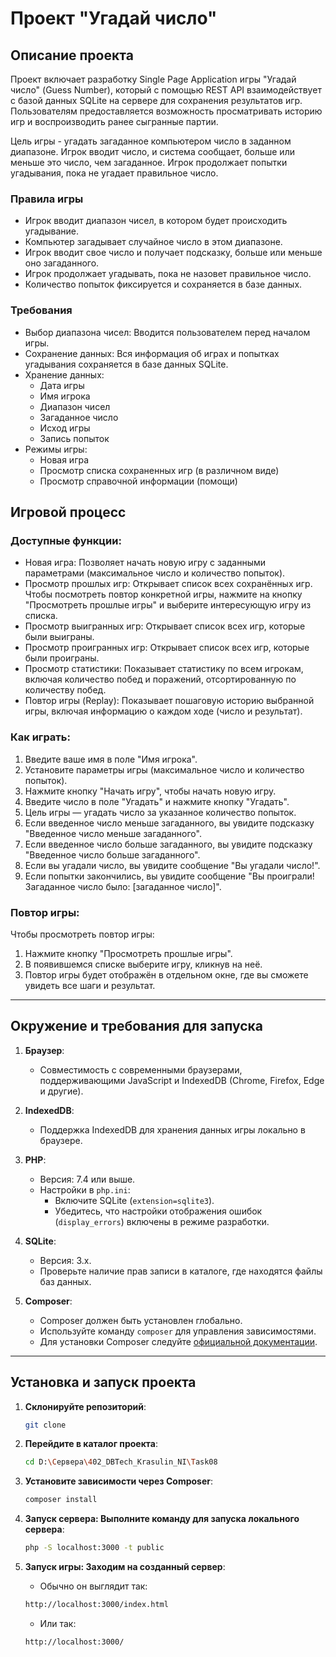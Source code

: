 # Проект "Угадай число"

## Описание проекта

Проект включает разработку Single Page Application игры "Угадай число" (Guess Number), который с помощью REST API взаимодействует с базой данных SQLite на сервере для сохранения результатов игр. Пользователям предоставляется возможность просматривать историю игр и воспроизводить ранее сыгранные партии.

Цель игры - угадать загаданное компьютером число в заданном диапазоне. Игрок вводит число, и система сообщает, больше или меньше это число, чем загаданное. Игрок продолжает попытки угадывания, пока не угадает правильное число.

### Правила игры

- Игрок вводит диапазон чисел, в котором будет происходить угадывание.
- Компьютер загадывает случайное число в этом диапазоне.
- Игрок вводит свое число и получает подсказку, больше или меньше оно загаданного.
- Игрок продолжает угадывать, пока не назовет правильное число.
- Количество попыток фиксируется и сохраняется в базе данных.

### Требования

- Выбор диапазона чисел: Вводится пользователем перед началом игры.
- Сохранение данных: Вся информация об играх и попытках угадывания сохраняется в базе данных SQLite.
- Хранение данных:
  - Дата игры
  - Имя игрока
  - Диапазон чисел
  - Загаданное число
  - Исход игры
  - Запись попыток
- Режимы игры:
  - Новая игра
  - Просмотр списка сохраненных игр (в различном виде)
  - Просмотр справочной информации (помощи)
  
## Игровой процесс

### Доступные функции:
- Новая игра: Позволяет начать новую игру с заданными параметрами (максимальное число и количество попыток).
- Просмотр прошлых игр: Открывает список всех сохранённых игр. Чтобы посмотреть повтор конкретной игры, нажмите на кнопку "Просмотреть прошлые игры" и выберите интересующую игру из списка.
- Просмотр выигранных игр: Открывает список всех игр, которые были выиграны.
- Просмотр проигранных игр: Открывает список всех игр, которые были проиграны.
- Просмотр статистики: Показывает статистику по всем игрокам, включая количество побед и поражений, отсортированную по количеству побед.
- Повтор игры (Replay): Показывает пошаговую историю выбранной игры, включая информацию о каждом ходе (число и результат).

### Как играть:
1. Введите ваше имя в поле "Имя игрока".
2. Установите параметры игры (максимальное число и количество попыток).
3. Нажмите кнопку "Начать игру", чтобы начать новую игру.
4. Введите число в поле "Угадать" и нажмите кнопку "Угадать".
5. Цель игры — угадать число за указанное количество попыток.
6. Если введенное число меньше загаданного, вы увидите подсказку "Введенное число меньше загаданного".
7. Если введенное число больше загаданного, вы увидите подсказку "Введенное число больше загаданного".
8. Если вы угадали число, вы увидите сообщение "Вы угадали число!".
9. Если попытки закончились, вы увидите сообщение "Вы проиграли! Загаданное число было: [загаданное число]".

### Повтор игры:
Чтобы просмотреть повтор игры:
1. Нажмите кнопку "Просмотреть прошлые игры".
2. В появившемся списке выберите игру, кликнув на неё.
3. Повтор игры будет отображён в отдельном окне, где вы сможете увидеть все шаги и результат.

---

## Окружение и требования для запуска

1. **Браузер**:
   - Совместимость с современными браузерами, поддерживающими JavaScript и IndexedDB (Chrome, Firefox, Edge и другие).

2. **IndexedDB**:
   - Поддержка IndexedDB для хранения данных игры локально в браузере.

3. **PHP**:
   - Версия: 7.4 или выше.
   - Настройки в `php.ini`:
     - Включите SQLite (`extension=sqlite3`).
     - Убедитесь, что настройки отображения ошибок (`display_errors`) включены в режиме разработки.

4. **SQLite**:
   - Версия: 3.x.
   - Проверьте наличие прав записи в каталоге, где находятся файлы баз данных.

5. **Composer**:
   - Composer должен быть установлен глобально.
   - Используйте команду `composer` для управления зависимостями.
   - Для установки Composer следуйте [официальной документации](https://getcomposer.org/doc/00-intro.md).

---

## Установка и запуск проекта

1. **Склонируйте репозиторий**:
   ```bash
   git clone
   ```

2. **Перейдите в каталог проекта**:
   ```bash
   cd D:\Сервера\402_DBTech_Krasulin_NI\Task08
   ```

3. **Установите зависимости через Composer**:
   ```bash
   composer install
   ```

4. **Запуск сервера: Выполните команду для запуска локального сервера**:
   ```bash
   php -S localhost:3000 -t public
   ```

5. **Запуск игры: Заходим на созданный сервер**:
   - Обычно он выглядит так:
   ```bash
   http://localhost:3000/index.html
   ```
   - Или так:
   ```bash
   http://localhost:3000/
